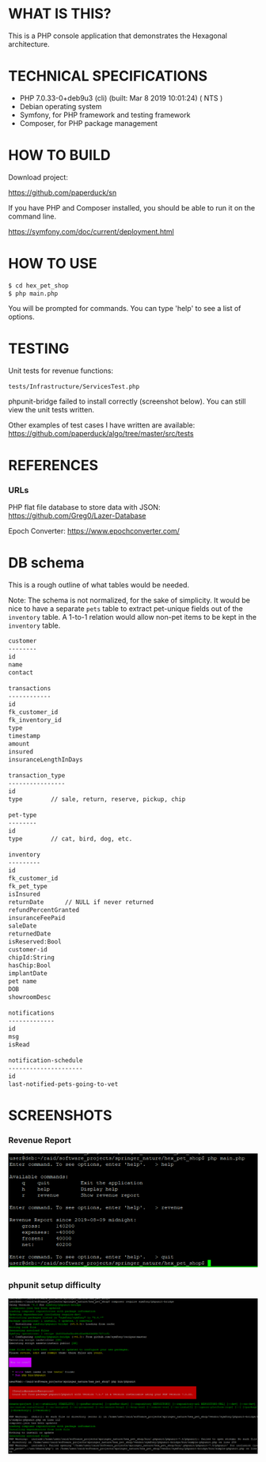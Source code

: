 # WHAT IS THIS?

This is a PHP console application that demonstrates the Hexagonal architecture.


# TECHNICAL SPECIFICATIONS

- PHP 7.0.33-0+deb9u3 (cli) (built: Mar  8 2019 10:01:24) ( NTS )
- Debian operating system
- Symfony, for PHP framework and testing framework
- Composer, for PHP package management



# HOW TO BUILD

Download project:

https://github.com/paperduck/sn

If you have PHP and Composer installed, you should be able to run it on the
command line.

https://symfony.com/doc/current/deployment.html


# HOW TO USE

```
$ cd hex_pet_shop
$ php main.php
```

You will be prompted for commands. You can type 'help' to see a list of
options.


# TESTING

Unit tests for revenue functions:

`tests/Infrastructure/ServicesTest.php`

phpunit-bridge failed to install correctly (screenshot below). You can still
view the unit tests written.

Other examples of test cases I have written are available:  
https://github.com/paperduck/algo/tree/master/src/tests


# REFERENCES

### URLs

PHP flat file database to store data with JSON: 
https://github.com/Greg0/Lazer-Database

Epoch Converter: 
https://www.epochconverter.com/


# DB schema

This is a rough outline of what tables would be needed.

Note: The schema is not normalized, for the sake of simplicity. It would be
nice to have a separate `pets` table to extract pet-unique fields out of the
`inventory` table. A 1-to-1 relation would allow non-pet items to be kept
in the `inventory` table.

```
customer
--------
id
name
contact

transactions
------------
id
fk_customer_id            
fk_inventory_id           
type                    
timestamp               
amount                  
insured                 
insuranceLengthInDays  

transaction_type
----------------
id
type        // sale, return, reserve, pickup, chip

pet-type
--------
id
type        // cat, bird, dog, etc.

inventory
---------
id
fk_customer_id
fk_pet_type
isInsured                 
returnDate      // NULL if never returned
refundPercentGranted
insuranceFeePaid
saleDate
returnedDate
isReserved:Bool 
customer-id
chipId:String
hasChip:Bool
implantDate
pet name
DOB
showroomDesc

notifications
-------------
id
msg    
isRead 

notification-schedule
---------------------
id
last-notified-pets-going-to-vet
```


# SCREENSHOTS

### Revenue Report

![screenshot](hex_screenshot.png)

### phpunit setup difficulty

![phpuniterror](phpunit_error.png)
